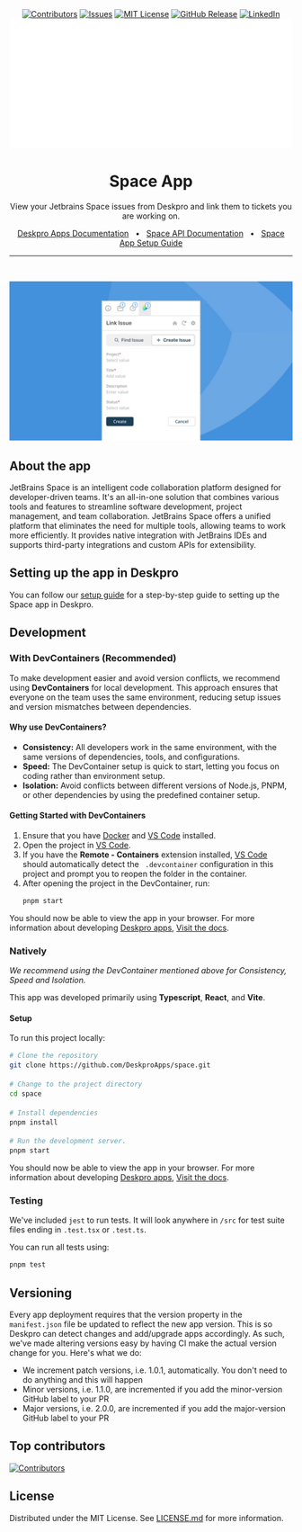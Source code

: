 <div align="center">
  <a target="_blank" href=""><img src="https://img.shields.io/github/contributors/deskproapps/space.svg?style=for-the-badge" alt="Contributors" /></a>
  <a target="_blank" href="https://github.com/deskproapps/space/issues"><img src="https://img.shields.io/github/issues/deskproapps/space.svg?style=for-the-badge" alt="Issues" /></a>
  <a target="_blank" href="https://github.com/deskproapps/space/blob/master/LICENSE.md"><img src="https://img.shields.io/github/license/deskproapps/space.svg?style=for-the-badge" alt="MIT License" /></a>
  <a target="_blank" href="https://github.com/deskproapps/space/releases"><img src="https://img.shields.io/github/v/release/deskproapps/space?style=for-the-badge" alt="GitHub Release" /></a>
  <a target="_blank" href="https://www.linkedin.com/company/deskpro"><img src="https://img.shields.io/badge/-LinkedIn-black.svg?style=for-the-badge&logo=linkedin&colorB=555" alt="LinkedIn" /></a>

  <img src="readme.svg">
</div>

<div align="center">
  <h1>Space App</h1>
  <p>View your Jetbrains Space issues from Deskpro and link them to tickets you are working on.</p>
  <a href="https://support.deskpro.com/ga/guides/developers/anatomy-of-an-app" target="_blank">Deskpro Apps Documentation</a>
  <span>&nbsp;&nbsp;•&nbsp;&nbsp;</span>
  <a href="https://www.jetbrains.com/help/space/http-api-reference.html" target="_blank">Space API Documentation</a>
  <span>&nbsp;&nbsp;•&nbsp;&nbsp;</span>
  <a href="./SETUP.md" target="_blank">Space App Setup Guide</a>
  <br />
  <hr />
  <br />
</div>


<p align="center">
  <img src="./docs/readme/app-screenshot.png" alt="Screenshot of the Space App" style="max-width:100%; height:auto;" />
</p>


## **About the app**
JetBrains Space is an intelligent code collaboration platform designed for developer-driven teams. It's an all-in-one solution that combines various tools and features to streamline software development, project management, and team collaboration.
JetBrains Space offers a unified platform that eliminates the need for multiple tools, allowing teams to work more efficiently. It provides native integration with JetBrains IDEs and supports third-party integrations and custom APIs for extensibility.

## **Setting up the app in Deskpro**
You can follow our [setup guide](./SETUP.md) for a step-by-step guide to setting up the Space app in Deskpro.

## Development

### With DevContainers (Recommended)
To make development easier and avoid version conflicts, we recommend using **DevContainers** for local development. This approach ensures that everyone on the team uses the same environment, reducing setup issues and version mismatches between dependencies.

#### Why use DevContainers?
- **Consistency:** All developers work in the same environment, with the same versions of dependencies, tools, and configurations.
- **Speed:** The DevContainer setup is quick to start, letting you focus on coding rather than environment setup.
- **Isolation:** Avoid conflicts between different versions of Node.js, PNPM, or other dependencies by using the predefined container setup.

#### Getting Started with DevContainers
1. Ensure that you have [Docker](https://www.docker.com/get-started) and [VS Code](https://code.visualstudio.com/) installed.
2. Open the project in [VS Code](https://code.visualstudio.com/).
3. If you have the **Remote - Containers** extension installed, [VS Code](https://code.visualstudio.com/) should automatically detect the `
    .devcontainer` configuration in this project and prompt you to reopen the folder in the container.
4. After opening the project in the DevContainer, run:
   ```bash
   pnpm start
   ```

You should now be able to view the app in your browser. For more information about developing [Deskpro apps](https://www.deskpro.com/apps), [Visit the docs](https://support.deskpro.com/ga/guides/developers/anatomy-of-an-app).

### Natively
_We recommend using the DevContainer mentioned above for Consistency, Speed and Isolation._

This app was developed primarily using **Typescript**, **React**, and **Vite**.

#### Setup
To run this project locally:

 ```bash
# Clone the repository
git clone https://github.com/DeskproApps/space.git

# Change to the project directory
cd space

# Install dependencies
pnpm install

# Run the development server.
pnpm start
```

You should now be able to view the app in your browser. For more information about developing [Deskpro apps](https://www.deskpro.com/apps), [Visit the docs](https://support.deskpro.com/ga/guides/developers/anatomy-of-an-app).

### Testing
We've included `jest` to run tests. It will look anywhere in `/src` for test suite files ending in `.test.tsx` or `.test.ts`.

You can run all tests using:

```bash
pnpm test
```

## Versioning
Every app deployment requires that the version property in the `manifest.json` file be updated to reflect the new app version. This is so Deskpro can detect changes and add/upgrade apps accordingly. As such, we've made altering versions easy by having CI make the actual version change for you. Here's what we do:

* We increment patch versions, i.e. 1.0.1, automatically. You don't need to do anything and this will happen
* Minor versions, i.e. 1.1.0, are incremented if you add the minor-version GitHub label to your PR
* Major versions, i.e. 2.0.0, are incremented if you add the major-version GitHub label to your PR

## Top contributors
[![Contributors](https://contrib.rocks/image?repo=deskproapps/space)](https://github.com/deskproapps/space/graphs/contributors)


## License
Distributed under the MIT License. See [LICENSE.md](LICENSE.md) for more information.

    